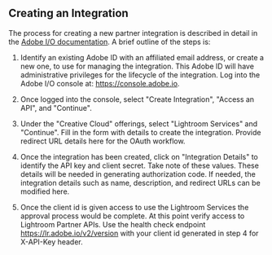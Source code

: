 ## Creating an Integration

The process for creating a new partner integration is described in detail in the [Adobe I/O documentation](https://www.adobe.io/authentication/auth-methods.html#!AdobeDocs/adobeio-auth/master/AuthenticationOverview/OAuthIntegration.md). A brief outline of the steps is:

1. Identify an existing Adobe ID with an affiliated email address, or create a new one, to use for managing the integration. This Adobe ID will have administrative privileges for the lifecycle of the integration. Log into the Adobe I/O console at: https://console.adobe.io.

2. Once logged into the console, select "Create Integration", "Access an API", and "Continue".

3. Under the "Creative Cloud" offerings, select "Lightroom Services" and "Continue". Fill in the form with details to create the integration. Provide redirect URL details here for the OAuth workflow.

4. Once the integration has been created, click on "Integration Details" to identify the API key and client secret. Take note of these values. These details will be needed in generating authorization code. If needed, the integration details such as name, description, and redirect URLs can be modified here. 

5. Once the client id is given access to use the Lightroom Services the approval process would be complete. At this point verify access to Lightroom Partner APIs. Use the health check endpoint https://lr.adobe.io/v2/version with your client id generated in step 4 for X-API-Key header. 
